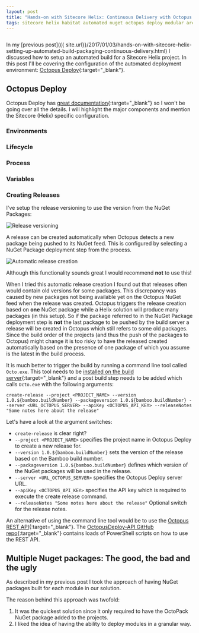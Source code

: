 ```yaml
---
layout: post
title: "Hands-on with Sitecore Helix: Continuous Delivery with Octopus Deploy"
tags: sitecore helix habitat automated nuget octopus deploy modular architecture
---
```


<img class="u-max-full-width" itemprop="image" src="" alt="">

In my [previous post]({{ site.url}}/2017/01/03/hands-on-with-sitecore-helix-setting-up-automated-build-packaging-continuous-delivery.html) I discussed how to setup an automated build for a Sitecore Helix project. 
In this post I'll be covering the configuration of the automated deployment environment: [Octopus Deploy](https://octopus.com/){:target="_blank"}.

<!--more-->

## Octopus Deploy

Octopus Deploy has [great documentation](http://docs.octopusdeploy.com/display/OD/Getting+started){:target="_blank"} so I won't be going over all the details. 
I will highlight the major components and mention the Sitecore (Helix) specific configuration. 

### Environments

### Lifecycle

### Process

### Variables

### Creating Releases

I've setup the release versioning to use the version from the NuGet Packages:

<img class="u-max-full-width" src="{{ site.url }}/assets/2017/01/15/release-versioning.png" alt="Release versioning">

A release can be created automatically when Octopus detects a new package being pushed to its NuGet feed.
This is configured by selecting a NuGet Package deployment step from the process.  

<img class="u-max-full-width" src="{{ site.url }}/assets/2017/01/15/automatic-release-creation.png" alt="Automatic release creation">

Although this functionality sounds great I would recommend __not__ to use this!

When I tried this automatic release creation I found out that releases often would contain old versions for some packages.
This discrepancy was caused by new packages not being available yet on the Octopus NuGet feed when the release was created.
Octopus triggers the release creation based on __one__ NuGet package while a Helix solution will produce many packages (in this setup). 
So if the package referred to in the NuGet Package deployment step is __not__ the last package to be pushed by the build server a release will be created in 
Octopus which still refers to some old packages.
Since the build order of the projects (and thus the push of the packages to Octopus) might change it is too risky to have the released created automatically 
based on the presence of one package of which you assume is the latest in the build process.  

It is much better to trigger the build by running a command line tool called `Octo.exe`.
This tool needs to be [installed on the build server](http://docs.octopusdeploy.com/display/OD/Bamboo#Bamboo-Creatingarelease){:target="_blank"} and a post build step needs to be added which calls `Octo.exe` with the following arguments:

`create-release --project <PROJECT_NAME> --version 1.0.${bamboo.buildNumber} --packageversion 1.0.${bamboo.buildNumber} --server <URL_OCTOPUS_SERVER> --apiKey <OCTOPUS_API_KEY> --releaseNotes "Some notes here about the release"`

Let's have a look at the argument switches:

- `create-release` is clear right?
- `--project <PROJECT_NAME>` specifies the project name in Octopus Deploy to create a new release for.
- `--version 1.0.${bamboo.buildNumber}` sets the version of the release based on the Bamboo build number.
- `--packageversion 1.0.${bamboo.buildNumber}` defines which version of the NuGet packages will be used in the release.
- `--server <URL_OCTOPUS_SERVER>` specifies the Octopus Deploy server URL.
- `--apiKey <OCTOPUS_API_KEY>` specifies the API key which is required to execute the create release command.
- `--releaseNotes "Some notes here about the release"` Optional switch for the release notes.

An alternative of using the command line tool would be to use the [Octopus REST API](http://docs.octopusdeploy.com/display/OD/Octopus+REST+API){:target="_blank"}.
The [OctopusDeploy-API GitHub repo](https://github.com/OctopusDeploy/OctopusDeploy-Api/tree/master/REST/PowerShell){:target="_blank"} contains loads of PowerShell scripts on how to use the REST API.

## Multiple Nuget packages: The good, the bad and the ugly

As described in my previous post I took the approach of having NuGet packages built for each module in our solution.

The reason behind this approach was twofold:

1. It was the quickest solution since it only required to have the OctoPack NuGet package added to the projects.
2. I liked the idea of having the ability to deploy modules in a granular way.


